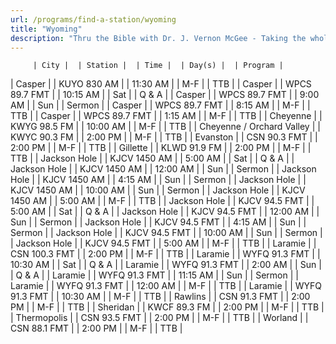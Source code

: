 ```yaml
---
url: /programs/find-a-station/wyoming
title: "Wyoming"
description: "Thru the Bible with Dr. J. Vernon McGee - Taking the whole Word to the whole world"
---
```





         | City |  | Station |  | Time |  | Day(s) |  | Program |
| Casper |  | KUYO 830 AM |  | 11:30 AM |  | M-F |  | TTB |
| Casper |  | WPCS 89.7 FMT |  | 10:15 AM |  | Sat |  | Q & A |
| Casper |  | WPCS 89.7 FMT |  | 9:00 AM |  | Sun |  | Sermon |
| Casper |  | WPCS 89.7 FMT |  | 8:15 AM |  | M-F |  | TTB |
| Casper |  | WPCS 89.7 FMT |  | 1:15 AM |  | M-F |  | TTB |
| Cheyenne |  | KWYG 98.5 FM |  | 10:00 AM |  | M-F |  | TTB |
| Cheyenne / Orchard Valley |  | KWYC 90.3 FM |  | 2:00 PM |  | M-F |  | TTB |
| Evanston |  | CSN 90.3 FMT |  | 2:00 PM |  | M-F |  | TTB |
| Gillette |  | KLWD 91.9 FM |  | 2:00 PM |  | M-F |  | TTB |
| Jackson Hole |  | KJCV 1450 AM |  | 5:00 AM |  | Sat |  | Q & A |
| Jackson Hole |  | KJCV 1450 AM |  | 12:00 AM |  | Sun |  | Sermon |
| Jackson Hole |  | KJCV 1450 AM |  | 4:15 AM |  | Sun |  | Sermon |
| Jackson Hole |  | KJCV 1450 AM |  | 10:00 AM |  | Sun |  | Sermon |
| Jackson Hole |  | KJCV 1450 AM |  | 5:00 AM |  | M-F |  | TTB |
| Jackson Hole |  | KJCV 94.5 FMT |  | 5:00 AM |  | Sat |  | Q & A |
| Jackson Hole |  | KJCV 94.5 FMT |  | 12:00 AM |  | Sun |  | Sermon |
| Jackson Hole |  | KJCV 94.5 FMT |  | 4:15 AM |  | Sun |  | Sermon |
| Jackson Hole |  | KJCV 94.5 FMT |  | 10:00 AM |  | Sun |  | Sermon |
| Jackson Hole |  | KJCV 94.5 FMT |  | 5:00 AM |  | M-F |  | TTB |
| Laramie |  | CSN 100.3 FMT |  | 2:00 PM |  | M-F |  | TTB |
| Laramie |  | WYFQ 91.3 FMT |  | 10:30 AM |  | Sat |  | Q & A |
| Laramie |  | WYFQ 91.3 FMT |  | 2:00 AM |  | Sun |  | Q & A |
| Laramie |  | WYFQ 91.3 FMT |  | 11:15 AM |  | Sun |  | Sermon |
| Laramie |  | WYFQ 91.3 FMT |  | 12:00 AM |  | M-F |  | TTB |
| Laramie |  | WYFQ 91.3 FMT |  | 10:30 AM |  | M-F |  | TTB |
| Rawlins |  | CSN 91.3 FMT |  | 2:00 PM |  | M-F |  | TTB |
| Sheridan |  | KWCF 89.3 FM |  | 2:00 PM |  | M-F |  | TTB |
| Thermopolis |  | CSN 93.5 FMT |  | 2:00 PM |  | M-F |  | TTB |
| Worland |  | CSN 88.1 FMT |  | 2:00 PM |  | M-F |  | TTB |

  





